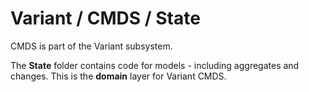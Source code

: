 # Variant / CMDS / State

CMDS is part of the Variant subsystem.
  
The **State** folder contains code for models - including aggregates and changes. This is the **domain** layer for Variant CMDS.
